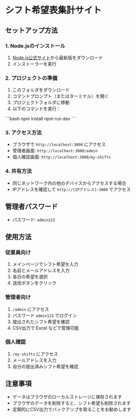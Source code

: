 # シフト希望表集計サイト

## セットアップ方法

### 1. Node.jsのインストール
1. [Node.js公式サイト](https://nodejs.org/)から最新版をダウンロード
2. インストーラーを実行

### 2. プロジェクトの準備
1. このフォルダをダウンロード
2. コマンドプロンプト（またはターミナル）を開く
3. プロジェクトフォルダに移動
4. 以下のコマンドを実行：

\`\`\`bash
npm install
npm run dev
\`\`\`

### 3. アクセス方法
- ブラウザで `http://localhost:3000` にアクセス
- 管理者画面: `http://localhost:3000/admin`
- 個人確認画面: `http://localhost:3000/my-shifts`

### 4. 共有方法
- 同じネットワーク内の他のデバイスからアクセスする場合
- IPアドレスを確認して `http://[IPアドレス]:3000` でアクセス

## 管理者パスワード
- パスワード: `admin123`

## 使用方法

### 従業員向け
1. メインページでシフト希望を入力
2. 名前とメールアドレスを入力
3. 各日の希望を選択
4. 送信ボタンをクリック

### 管理者向け
1. `/admin` にアクセス
2. パスワード `admin123` でログイン
3. 提出されたシフト希望を確認
4. CSV出力で Excel などで管理可能

### 個人確認
1. `/my-shifts` にアクセス
2. メールアドレスを入力
3. 自分の提出済みシフト希望を確認

## 注意事項
- データはブラウザのローカルストレージに保存されます
- ブラウザのデータを削除すると、シフト希望も削除されます
- 定期的にCSV出力でバックアップを取ることをお勧めします
